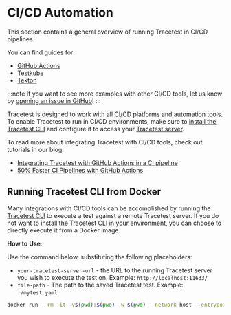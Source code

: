 # CI/CD Automation

This section contains a general overview of running Tracetest in CI/CD pipelines.

You can find guides for:

- [GitHub Actions](./github-actions-pipeline.md)
- [Testkube](./testkube-pipeline.md)
- [Tekton](./tekton-pipeline.md)

:::note
If you want to see more examples with other CI/CD tools, let us know by [opening an issue in GitHub](https://github.com/kubeshop/tracetest/issues/new/choose)!
:::

Tracetest is designed to work with all CI/CD platforms and automation tools. To enable Tracetest to run in CI/CD environments, make sure to [install the Tracetest CLI](../getting-started/installation.mdx) and configure it to access your [Tracetest server](../core/configuration/server.mdx).

To read more about integrating Tracetest with CI/CD tools, check out tutorials in our blog:

- [Integrating Tracetest with GitHub Actions in a CI pipeline](https://kubeshop.io/blog/integrating-tracetest-with-github-actions-in-a-ci-pipeline)
- [50% Faster CI Pipelines with GitHub Actions](https://tracetest.io/blog/50-faster-ci-pipelines-with-github-actions)

## Running Tracetest CLI from Docker

Many integrations with CI/CD tools can be accomplished by running the [Tracetest CLI](../cli/configuring-your-cli.md) to execute a test against a remote Tracetest server. If you do not want to install the Tracetest CLI in your environment, you can choose to directly execute it from a Docker image.

**How to Use**:

Use the command below, substituting the following placeholders:

- `your-tracetest-server-url` - the URL to the running Tracetest server you wish to execute the test on. Example: `http://localhost:11633/`
- `file-path` - The path to the saved Tracetest test. Example: `./mytest.yaml`

```bash wordWrap=true
docker run --rm -it -v$(pwd):$(pwd) -w $(pwd) --network host --entrypoint tracetest kubeshop/tracetest:latest -s <your-tracetest-server-url> run test --file <file-path>
```
